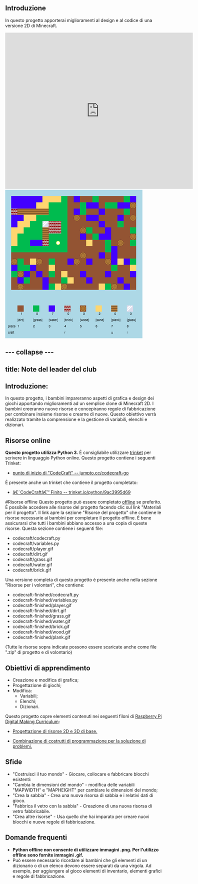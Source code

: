 ## Introduzione

In questo progetto apporterai miglioramenti al design e al codice di una versione 2D di Minecraft.

<div class="trinket">
  <iframe src="https://trinket.io/embed/python/9ac3995d69?outputOnly=true&start=result" width="600" height="500" frameborder="0" marginwidth="0" marginheight="0" allowfullscreen>
  </iframe>
  <img src="images/craft-finished.png">
</div>

--- collapse ---
---
title: Note del leader del club
---


## Introduzione:
In questo progetto, i bambini impareranno aspetti di grafica e design dei giochi apportando miglioramenti ad un semplice clone di Minecraft 2D. I bambini creeranno nuove risorse e concepiranno regole di fabbricazione per combinare insieme risorse e crearne di nuove. Questo obiettivo verrà realizzato tramite la comprensione e la gestione di variabili, elenchi e dizionari.

## Risorse online

__Questo progetto utilizza Python 3.__ È consigliabile utilizzare [trinket](https://trinket.io/) per scrivere in linguaggio Python online. Questo progetto contiene i seguenti Trinket:

+ [punto di inizio di "CodeCraft" -- jumpto.cc/codecraft-go](http://jumpto.cc/codecraft-go)

È presente anche un trinket che contiene il progetto completato:

+ [â€˜CodeCraftâ€™ Finito -- trinket.io/python/9ac3995d69](https://trinket.io/python/9ac3995d69)

#Risorse offline
Questo progetto può essere completato [offline](https://www.codeclubprojects.org/en-GB/resources/python-working-offline/) se preferito. È possibile accedere alle risorse del progetto facendo clic sul link "Materiali per il progetto". Il link apre la sezione "Risorse del progetto" che contiene le risorse necessarie ai bambini per completare il progetto offline. È bene assicurarsi che tutti i bambini abbiano accesso a una copia di queste risorse. Questa sezione contiene i seguenti file:

+ codecraft/codecraft.py
+ codecraft/variables.py
+ codecraft/player.gif
+ codecraft/dirt.gif
+ codecraft/grass.gif
+ codecraft/water.gif
+ codecraft/brick.gif

Una versione completa di questo progetto è presente anche nella sezione "Risorse per i volontari", che contiene:

+ codecraft-finished/codecraft.py
+ codecraft-finished/variables.py
+ codecraft-finished/player.gif
+ codecraft-finished/dirt.gif
+ codecraft-finished/grass.gif
+ codecraft-finished/water.gif
+ codecraft-finished/brick.gif
+ codecraft-finished/wood.gif
+ codecraft-finished/plank.gif

(Tutte le risorse sopra indicate possono essere scaricate anche come file ".zip" di progetto e di volontario)

## Obiettivi di apprendimento
+ Creazione e modifica di grafica;
+ Progettazione di giochi;
+ Modifica:
	+ Variabili;
	+ Elenchi;
	+ Dizionari.

Questo progetto copre elementi contenuti nei seguenti filoni di [Raspberry Pi Digital Making Curriculum](http://rpf.io/curriculum):

+ [Progettazione di risorse 2D e 3D di base.](https://www.raspberrypi.org/curriculum/design/creator)

+ [Combinazione di costrutti di programmazione per la soluzione di problemi.](https://www.raspberrypi.org/curriculum/programming/builder)

## Sfide
+ "Costruisci il tuo mondo" - Giocare, collocare e fabbricare blocchi esistenti:
+ "Cambia le dimensioni del mondo" - modifica delle variabili "MAPWIDTH" e "MAPHEIGHT" per cambiare le dimensioni del mondo;
+ "Crea la sabbia" - Crea una nuova risorsa di sabbia e i relativi dati di gioco.
+ "Fabbrica il vetro con la sabbia" - Creazione di una nuova risorsa di vetro fabbricabile.
+ "Crea altre risorse" - Usa quello che hai imparato per creare nuovi blocchi e nuove regole di fabbricazione.

## Domande frequenti
+ __Python offline non consente di utilizzare immagini .png. Per l'utilizzo offline sono fornite immagini .gif.__
+ Può essere necessario ricordare ai bambini che gli elementi di un dizionario o di un elenco devono essere separati da una virgola. Ad esempio, per aggiungere al gioco elementi di inventario, elementi grafici e regole di fabbricazione.
